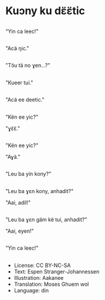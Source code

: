 # Kuɔny ku dɛ̈ɛ̈tic

##
"Yin ca leec!"

##
"Acä ŋic."

##
"Tɔ̈u tä no ɣen...?"

##
"Kueer tui."

##
"Acä ee deetic."

##
"Kën ee yic?"

"ɣɛ̈ɛ̈."

##
"Kën ee yic?"

"Aɣä."

##
"Leu ba yin kony?"

##
"Leu ba ɣεn kony, anhadit?"

"Aai, adil!"

##
"Leu ba ɣεn gäm kë tui, anhadit?"

"Aai, eyen!"

##
"Yin ca leec!"

##
* License: CC BY-NC-SA
* Text: Espen Stranger-Johannessen
* Illustration: Aakanee
* Translation: Moses Ghuem wol
* Language: din
